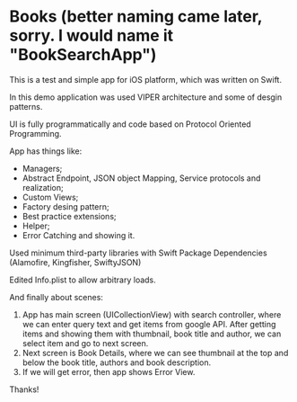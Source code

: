 # Books (better naming came later, sorry. I would name it "BookSearchApp")

This is a test and simple app for iOS platform, which was written on Swift.

In this demo application was used VIPER architecture and some of desgin patterns.

UI is fully programmatically and code based on Protocol Oriented Programming. 

App has things like:
- Managers;
- Abstract Endpoint, JSON object Mapping, Service protocols and realization; 
- Custom Views;
- Factory desing pattern;
- Best practice extensions;
- Helper;
- Error Catching and showing it.

Used minimum third-party libraries with Swift Package Dependencies
(Alamofire, Kingfisher, SwiftyJSON)

Edited Info.plist to allow arbitrary loads.

And finally about scenes:
1. App has main screen (UICollectionView) with search controller, where we can enter query text and get items from google API.
After getting items and showing them with thumbnail, book title and author, we can select item and go to next screen.
2. Next screen is Book Details, where we can see thumbnail at the top and below the book title, authors and book description.
3. If we will get error, then app shows Error View.

Thanks!
